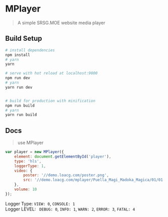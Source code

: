 # MPlayer


> A simple SRSG.MOE website media player


## Build Setup

```bash
# install dependencies
npm install
# yarn
yarn

# serve with hot reload at localhost:9000
npm run dev
# yarn
yarn run dev


# build for production with minification
npm run build
# yarn
yarn run build
```


## Docs

> use MPlayer

```javascript
var player = new MPlayer({
    element: document.getElementById('player'),
    type: 'hls',
    loggerType: 1,
    video: {
        poster: '//demo.loacg.com/poster.png',
        src: '//demo.loacg.com/mplayer/Puella_Magi_Madoka_Magica/01/01.m3u8'
    },
    volume: 10
});
```

Logger Type: `VIEW: 0`, `CONSOLE: 1`  
Logger LEVEL: ` DEBUG: 0`, `INFO: 1`, `WARN: 2`, `ERROR: 3`, `FATAL: 4`  
